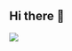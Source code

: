 ## Hi there 👋

<img src="https://capsule-render.vercel.app/api?type=wave&color=auto&height=300&section=header&text=deoduk%20render&fontSize=90"/>

<!--
**dev-minsang9850/dev-minsang9850** is a ✨ _special_ ✨ repository because its `README.md` (this file) appears on your GitHub profile.

Here are some ideas to get you started:

- 🔭 I’m currently working on ...
- 🌱 I’m currently learning ...
- 👯 I’m looking to collaborate on ...
- 🤔 I’m looking for help with ...
- 💬 Ask me about ...
- 📫 How to reach me: ...
- 😄 Pronouns: ...
- ⚡ Fun fact: ...
-->
